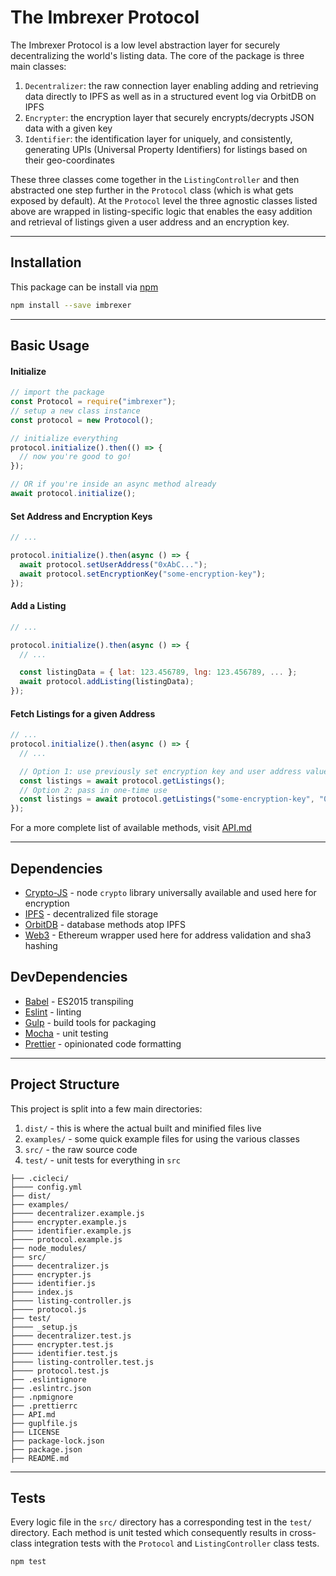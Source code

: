 # The Imbrexer Protocol

The Imbrexer Protocol is a low level abstraction layer for securely decentralizing the world's listing data. The core of the package is three main classes:

1. `Decentralizer`: the raw connection layer enabling adding and retrieving data directly to IPFS as well as in a structured event log via OrbitDB on IPFS
2. `Encrypter`: the encryption layer that securely encrypts/decrypts JSON data with a given key
3. `Identifier`: the identification layer for uniquely, and consistently, generating UPIs (Universal Property Identifiers) for listings based on their geo-coordinates

These three classes come together in the `ListingController` and then abstracted one step further in the `Protocol` class (which is what gets exposed by default). At the `Protocol` level the three agnostic classes listed above are wrapped in listing-specific logic that enables the easy addition and retrieval of listings given a user address and an encryption key.

---

## Installation

This package can be install via [npm](https://www.npmjs.com/package/imbrexer)

```bash
npm install --save imbrexer
```

---

## Basic Usage

#### Initialize

```js
// import the package
const Protocol = require("imbrexer");
// setup a new class instance
const protocol = new Protocol();

// initialize everything
protocol.initialize().then(() => {
  // now you're good to go!
});

// OR if you're inside an async method already
await protocol.initialize();
```

#### Set Address and Encryption Keys

```js
// ...

protocol.initialize().then(async () => {
  await protocol.setUserAddress("0xAbC...");
  await protocol.setEncryptionKey("some-encryption-key");
});
```

#### Add a Listing

```js
// ...

protocol.initialize().then(async () => {
  // ...

  const listingData = { lat: 123.456789, lng: 123.456789, ... };
  await protocol.addListing(listingData);
});
```

#### Fetch Listings for a given Address

```js
// ...
protocol.initialize().then(async () => {
  // ...

  // Option 1: use previously set encryption key and user address values
  const listings = await protocol.getListings();
  // Option 2: pass in one-time use
  const listings = await protocol.getListings("some-encryption-key", "0xAbC");
});
```

For a more complete list of available methods, visit [API.md](API.md)

---

## Dependencies

- [Crypto-JS](https://www.npmjs.com/package/crypto-js) - node `crypto` library universally available and used here for encryption
- [IPFS](https://ipfs.io) - decentralized file storage
- [OrbitDB](https://github.com/orbitdb/orbit-db) - database methods atop IPFS
- [Web3](https://github.com/ethereum/web3.js/) - Ethereum wrapper used here for address validation and sha3 hashing

## DevDependencies

- [Babel](https://babeljs.io/) - ES2015 transpiling
- [Eslint](https://eslint.org/) - linting
- [Gulp](https://gulpjs.com/) - build tools for packaging
- [Mocha](https://mochajs.org/) - unit testing
- [Prettier](https://prettier.io/) - opinionated code formatting

---

## Project Structure

This project is split into a few main directories:

1. `dist/` - this is where the actual built and minified files live
2. `examples/` - some quick example files for using the various classes
3. `src/` - the raw source code
4. `test/` - unit tests for everything in `src`

```
├── .cicleci/
├──── config.yml
├── dist/
├── examples/
├──── decentralizer.example.js
├──── encrypter.example.js
├──── identifier.example.js
├──── protocol.example.js
├── node_modules/
├── src/
├──── decentralizer.js
├──── encrypter.js
├──── identifier.js
├──── index.js
├──── listing-controller.js
├──── protocol.js
├── test/
├──── _setup.js
├──── decentralizer.test.js
├──── encrypter.test.js
├──── identifier.test.js
├──── listing-controller.test.js
├──── protocol.test.js
├── .eslintignore
├── .eslintrc.json
├── .npmignore
├── .prettierrc
├── API.md
├── guplfile.js
├── LICENSE
├── package-lock.json
├── package.json
├── README.md
```

---

## Tests

Every logic file in the `src/` directory has a corresponding test in the `test/` directory. Each method is unit tested which consequently results in cross-class integration tests with the `Protocol` and `ListingController` class tests.

```bash
npm test
```

